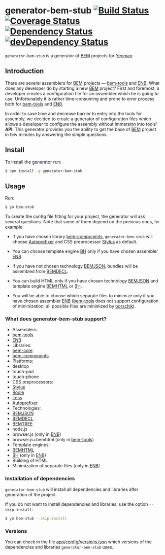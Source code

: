 # generator-bem-stub [![Build Status](https://travis-ci.org/bem/generator-bem-stub.svg)](https://travis-ci.org/bem/generator-bem-stub) [![Coverage Status](https://img.shields.io/coveralls/bem/generator-bem-stub.svg)](https://coveralls.io/r/bem/generator-bem-stub?branch=master) [![Dependency Status](https://david-dm.org/bem/generator-bem-stub.svg)](https://david-dm.org/bem/generator-bem-stub) [![devDependency Status](https://david-dm.org/bem/generator-bem-stub/dev-status.svg)](https://david-dm.org/bem/generator-bem-stub#info=devDependencies)

`generator-bem-stub` is a generator of [BEM](http://bem.info/) projects for [Yeoman](http://yeoman.io).

## Introduction

There are several assemblers for [BEM](http://bem.info/) projects — [bem-tools](http://bem.info/tools/bem/bem-tools/) and [ENB](https://github.com/enb-make/enb). What does any developer do by starting a new [BEM](http://bem.info/) project? First and foremost, a developer creates a configuration file for an assembler which he is going to use. Unfortunately it is rather time-consuming and prone to error process both for [bem-tools](http://bem.info/tools/bem/bem-tools/) and [ENB](https://github.com/enb-make/enb).

In order to save time and decrease barrier to entry into the tools for assembly, we decided to create a generator of configuration files which allows a developer to configure the assembly without immersion into tools' **API**. This generator provides you the ability to get the base of [BEM](http://bem.info/) project in few minutes by answering the simple questions.

## Install

To install the generator run:

```bash
$ npm install -g generator-bem-stub
```

## Usage

Run:

```bash
$ yo bem-stub
```

To create the config file fitting for your project, the generator will ask several questions. Note that some of them depend on the previous ones, for example:

* If you have chosen library [bem-components](http://bem.info/libs/bem-components/current/), `generator-bem-stub` will choose [Autoprefixer](https://github.com/postcss/autoprefixer) and CSS preprocessor [Stylus](https://github.com/LearnBoost/stylus) as default.

* You can choose template engine [BH](https://github.com/enb-make/bh) only if you have chosen assembler [ENB](https://github.com/enb-make/enb).

* If you have not chosen technology [BEMJSON](http://bem.info/technology/bemjson/current/bemjson/), bundles will be assembled from [BEMDECL](http://bem.info/technology/bemjson/current/bemjson/).

* You can build HTML only if you have chosen technology [BEMJSON](http://bem.info/technology/bemjson/current/bemjson/) and template engine [BEMHTML](http://bem.info/technology/bemhtml/current/intro/) or [BH](https://github.com/enb-make/bh).

* You will be able to choose which separate files to minimize only if you have chosen assembler [ENB](https://github.com/enb-make/enb) ([bem-tools](http://bem.info/tools/bem/bem-tools/) does not support configuration of minimization, all possible files are minimized by [borschik](http://bem.info/tools/optimizers/borschik/)).

### What does generator-bem-stub support?

* Assemblers:
 * [bem-tools](http://bem.info/tools/bem/bem-tools/)
 * [ENB](https://github.com/enb-make/enb)
* Libraries:
 * [bem-core](http://bem.info/libs/bem-core/current/)
 * [bem-components](http://bem.info/libs/bem-components/current/)
* Platforms:
 * desktop
 * touch-pad
 * touch-phone
* CSS preprocessors:
 * [Stylus](https://github.com/LearnBoost/stylus)
 * [Roole](https://github.com/curvedmark/roole)
 * [Less](https://github.com/less/less.js)
* [Autoprefixer](https://github.com/postcss/autoprefixer)
* Technologies:
 * [BEMJSON](http://bem.info/technology/bemjson/current/bemjson/)
 * [BEMDECL](http://bem.info/technology/bemjson/current/bemjson/)
 * [BEMTREE](http://en.bem.info/technology/bemtree/current/bemtree/)
 * node.js
 * browser.js (only in [ENB](https://github.com/enb-make/enb))
 * browser.js+bemhtml (only in [bem-tools](http://bem.info/tools/bem/bem-tools/))
* Template engines:
 * [BEMHTML](http://bem.info/technology/bemhtml/current/intro/)
 * [BH](https://github.com/enb-make/bh) (only in [ENB](https://github.com/enb-make/enb))
* Building of HTML
* Minimization of separate files (only in [ENB](https://github.com/enb-make/enb))

### Installation of dependencies

`generator-bem-stub` will install all dependencies and libraries after generation of the project.

If you do not want to install dependencies and libraries, use the option `--skip-install`:

```bash
$ yo bem-stub --skip-install
```

### Versions

You can check in the file [app/config/versions.json](https://github.com/bem/generator-bem-stub/blob/master/app/config/versions.json) which versions of the dependencies and libraries `generator-bem-stub` uses.


